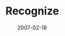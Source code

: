 ---
layout: message
category: message
series: "Kingdom"
title: "Recognize"
date: 2007-02-18
message_id: 31
---